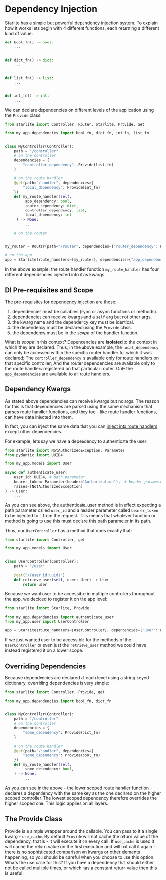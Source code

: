 # Dependency Injection

Starlite has a simple but powerful dependency injection system. To explain how it works lets begin with 4 different
functions, each returning a different kind of value:

```python
def bool_fn() -> bool:
    ...


def dict_fn() -> dict:
    ...


def list_fn() -> list:
    ...


def int_fn() -> int:
    ...
```

We can declare dependencies on different levels of the application using the `Provide` class:

```python
from starlite import Controller, Router, Starlite, Provide, get

from my_app.dependencies import bool_fn, dict_fn, int_fn, list_fn


class MyController(Controller):
    path = "/controller"
    # on the controller
    dependencies = {
        "controller_dependency": Provide(list_fn)
    }

    # on the route handler
    @get(path="/handler", dependencies={
        "local_dependency": Provide(int_fn)
    })
    def my_route_handler(self,
         app_dependency: bool,
         router_dependency: dict,
         controller_dependency: list,
         local_dependency: int
     ) -> None:
        ...

    # on the router


my_router = Router(path="/router", dependencies={"router_dependency": Provide(dict_fn)}, route_handlers=[MyController])

# on the app
app = Starlite(route_handlers=[my_router], dependencies={"app_dependency": Provide(bool_fn)})
```

In the above example, the route handler function `my_route_handler` has four different dependencies injected into it as
kwargs.

## DI Pre-requisites and Scope

The pre-requisites for dependency injection are these:

1. dependencies must be callables (sync or async functions or methods).
2. dependencies can receive kwargs and a `self` arg but not other args.
3. the kwarg name and the dependency key must be identical.
4. the dependency must be declared using the `Provide` class.
5. the dependency must be in the _scope_ of the handler function.

What is _scope_ in this context? Dependencies are **isolated** to the context in which they are declared. Thus, in the
above example, the `local_dependency` can only be accessed within the specific router handler for which it was declared;
The `controller_dependency` is available only for route handlers on that specific controller; And the router
dependencies are available only to the route handlers registered on that particular router. Only the `app_dependencies`
are available to all route handlers.

## Dependency Kwargs

As stated above dependencies can receive kwargs but no args. The reason for this is that dependencies are parsed using
the same mechanism that parses route handler functions, and they too - like route handler functions, can have data
injected into them.

In fact, you can inject the same data that you
can [inject into route handlers](2-route-handlers.md#handler-function-kwargs) except other dependencies.

For example, lets say we have a dependency to authenticate the user:

```python title="my_app/dependencies.py"
from starlite import NotAuthorizedException, Parameter
from pydantic import UUID4

from my_app.models import User

async def authenticate_user(
    user_id: UUID4, # path parameter
    bearer_token: Parameter(header="Authorization"),  # header parameter
    raises=[NotAuthorizedException]
) -> User:
    ...
```

As you can see above, the authenticate_user method is in effect expecting a path parameter called `user_id` and a header
parameter called `bearer_token` to be injected to it from the request. This means that whatever function or method is
going to use this must declare this path parameter in its path.

Thus, our `UserController` has a method that does exactly that:

```python title="my_app/user/controller.py
from starlite import Controller, get

from my_app.models import User


class UserController(Controller):
    path = "/user"

    @get("/{user_id:uuid}")
    def retrieve_user(self, user: User) -> User
        return user
```

Because we want user to be accessible in multiple controllers throughout the app, we decided to register it on the app
level:

```python title="my_app/main.py"
from starlite import Starlite, Provide

from my_app.dependencies import authenticate_user
from my_app.user import UserController

app = Starlite(route_handlers=[UserController], dependencies={"user": Provide(authenticate_user)})
```

If we just wanted user to be accessible for the methods of the `UserController` or even just the `retrieve_user` method
we could have instead registered it on a lower scope.

## Overriding Dependencies

Because dependencies are declared at each level using a string keyed dictionary, overriding dependencies is very simple:

```python
from starlite import Controller, Provide, get

from my_app.dependencies import bool_fn, dict_fn


class MyController(Controller):
    path = "/controller"
    # on the controller
    dependencies = {
        "some_dependency": Provide(dict_fn)
    }

    # on the route handler
    @get(path="/handler", dependencies={
        "some_dependency": Provide(bool_fn)
    })
    def my_route_handler(self,
         some_dependency: bool,
    ) -> None:
        ...
```

As you can see in the above - the lower scoped route handler function declares a dependency with the same key as the one
declared on the higher scoped controller. The lowest scoped dependency therefore overrides the higher scoped one. This
logic applies on all layers.

## The Provide Class

Provide is a simple wrapper around the callable. You can pass to it a single kwarg - `use_cache`. By default `Provide`
will not cache the return value of the dependency, that is - it will execute it on every call. If `use_cache` is used it
will cache the return value on the first execution and will not call it again - there is no sophisticated comparison on
kwargs or other elements happening, so you should be careful when you choose to use this option. Whats the use case for
this? If you have a dependency that should either not be called multiple times, or which has a constant return value
then this is useful.
